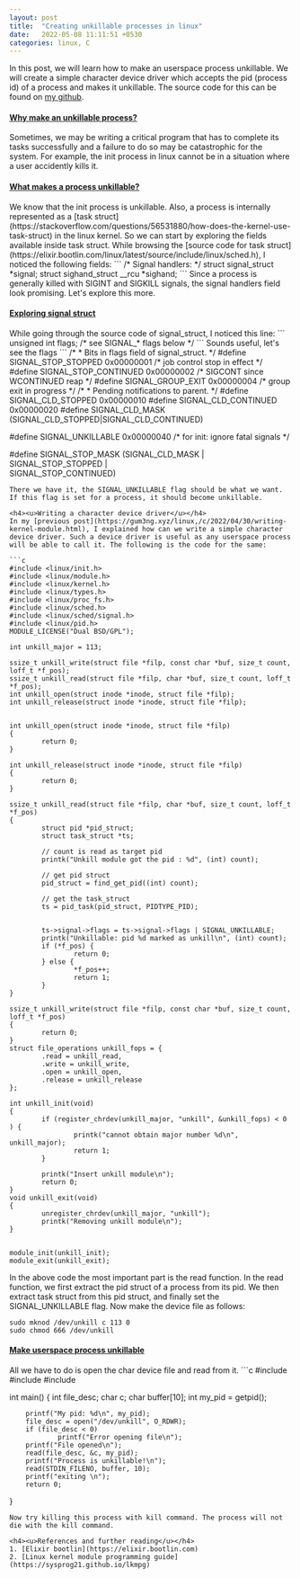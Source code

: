 ```yaml
---
layout: post
title:  "Creating unkillable processes in linux"
date:   2022-05-08 11:11:51 +0530
categories: linux, C
---
```

<style type="text/css">
  img {
    padding: 5px;
    display: block;
  }
</style>
In this post, we will learn how to make an userspace process unkillable. We will create a simple character device driver which accepts the pid (process id) of a process and makes it unkillable. The source code for this can be found on [my github](https://github.com/gautammenghani/upas).

<h4><u>Why make an unkillable process?</u></h4>
Sometimes, we may be writing a critical program that has to complete its tasks successfully and a failure to do so may be catastrophic for the system. For example, the init process in linux cannot be in a situation where a user accidently kills it.

<h4><u>What makes a process unkillable?</u></h4>
We know that the init process is unkillable. Also, a process is internally represented as a [task struct](https://stackoverflow.com/questions/56531880/how-does-the-kernel-use-task-struct) in the linux kernel. So we can start by exploring the fields available inside task struct.
While browsing the [source code for task struct](https://elixir.bootlin.com/linux/latest/source/include/linux/sched.h), I noticed the following fields:
```
/* Signal handlers: */
	struct signal_struct		*signal;
	struct sighand_struct __rcu	*sighand;
```
Since a process is generally killed with SIGINT and SIGKILL signals, the signal handlers field look promising. Let's explore this more. 

<h4><u>Exploring signal struct</u></h4>
While going through the source code of signal_struct, I noticed this line:
```
unsigned int		flags; /* see SIGNAL_* flags below */
```
Sounds useful, let's see the flags
```
/*
 * Bits in flags field of signal_struct.
 */
#define SIGNAL_STOP_STOPPED	0x00000001 /* job control stop in effect */
#define SIGNAL_STOP_CONTINUED	0x00000002 /* SIGCONT since WCONTINUED reap */
#define SIGNAL_GROUP_EXIT	0x00000004 /* group exit in progress */
/*
 * Pending notifications to parent.
 */
#define SIGNAL_CLD_STOPPED	0x00000010
#define SIGNAL_CLD_CONTINUED	0x00000020
#define SIGNAL_CLD_MASK		(SIGNAL_CLD_STOPPED|SIGNAL_CLD_CONTINUED)

#define SIGNAL_UNKILLABLE	0x00000040 /* for init: ignore fatal signals */

#define SIGNAL_STOP_MASK (SIGNAL_CLD_MASK | SIGNAL_STOP_STOPPED | \
			  SIGNAL_STOP_CONTINUED)
```
There we have it, the SIGNAL_UNKILLABLE flag should be what we want. If this flag is set for a process, it should become unkillable. 

<h4><u>Writing a character device driver</u></h4>
In my [previous post](https://gum3ng.xyz/linux,/c/2022/04/30/writing-kernel-module.html), I explained how can we write a simple character device driver. Such a device driver is useful as any userspace process will be able to call it. The following is the code for the same:

```c
#include <linux/init.h>
#include <linux/module.h>
#include <linux/kernel.h>
#include <linux/types.h>
#include <linux/proc_fs.h>
#include <linux/sched.h>
#include <linux/sched/signal.h>
#include <linux/pid.h>
MODULE_LICENSE("Dual BSD/GPL");

int unkill_major = 113;

ssize_t unkill_write(struct file *filp, const char *buf, size_t count, loff_t *f_pos);
ssize_t unkill_read(struct file *filp, char *buf, size_t count, loff_t *f_pos);
int unkill_open(struct inode *inode, struct file *filp);
int unkill_release(struct inode *inode, struct file *filp);


int unkill_open(struct inode *inode, struct file *filp)
{
        return 0;
}

int unkill_release(struct inode *inode, struct file *filp)
{
        return 0;
}

ssize_t unkill_read(struct file *filp, char *buf, size_t count, loff_t *f_pos)
{
        struct pid *pid_struct;
        struct task_struct *ts;

        // count is read as target pid
        printk("Unkill module got the pid : %d", (int) count);

        // get pid struct
        pid_struct = find_get_pid((int) count);

        // get the task_struct
        ts = pid_task(pid_struct, PIDTYPE_PID);


        ts->signal->flags = ts->signal->flags | SIGNAL_UNKILLABLE;
        printk("Unkillable: pid %d marked as unkill\n", (int) count);
        if (*f_pos) {
                return 0;
        } else {                
                *f_pos++;
                return 1;
        }
}

ssize_t unkill_write(struct file *filp, const char *buf, size_t count, loff_t *f_pos)
{
        return 0;
}
struct file_operations unkill_fops = {
        .read = unkill_read,
        .write = unkill_write,
        .open = unkill_open,
        .release = unkill_release
};

int unkill_init(void)
{
        if (register_chrdev(unkill_major, "unkill", &unkill_fops) < 0 ) {
                printk("cannot obtain major number %d\n", unkill_major);
                return 1;
        }

        printk("Insert unkill module\n");
        return 0;
}
void unkill_exit(void)
{
        unregister_chrdev(unkill_major, "unkill");
        printk("Removing unkill module\n");
}


module_init(unkill_init);
module_exit(unkill_exit);
```
In the above code the most important part is the read function. In the read function, we first extract the pid struct of a process from its pid. We then extract task struct from this pid struct, and finally set the SIGNAL_UNKILLABLE flag.
Now make the device file as follows:
```
sudo mknod /dev/unkill c 113 0
sudo chmod 666 /dev/unkill
```

<h4><u>Make userspace process unkillable</u></h4>
All we have to do is open the char device file and read from it.
```c
#include <fcntl.h>
#include <stdio.h>
#include <unistd.h>

int main()
{
        int file_desc;
        char c;
        char buffer[10];
        int my_pid = getpid();

        printf("My pid: %d\n", my_pid);
        file_desc = open("/dev/unkill", O_RDWR);
        if (file_desc < 0)
                printf("Error opening file\n");
        printf("File opened\n");
        read(file_desc, &c, my_pid);
        printf("Process is unkillable!\n");
        read(STDIN_FILENO, buffer, 10);
        printf("exiting \n");
        return 0;
}
```
Now try killing this process with kill command. The process will not die with the kill command.

<h4><u>References and further reading</u></h4>
1. [Elixir bootlin](https://elixir.bootlin.com)
2. [Linux kernel module programming guide](https://sysprog21.github.io/lkmpg)
